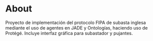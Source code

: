 # About
Proyecto de implementación del protocolo FIPA de subasta inglesa mediante el uso de agentes en JADE y Ontologías, haciendo uso de Protégé. Incluye interfaz gráfica para subastador y pujantes.
